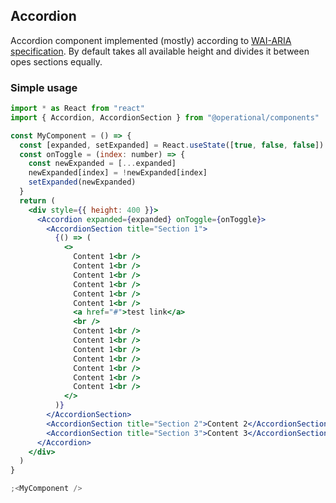 ## Accordion

Accordion component implemented (mostly) according to [WAI-ARIA specification](https://www.w3.org/TR/wai-aria-practices/examples/accordion/accordion.html). By default takes all available height and divides it between opes sections equally.

### Simple usage

```jsx
import * as React from "react"
import { Accordion, AccordionSection } from "@operational/components"

const MyComponent = () => {
  const [expanded, setExpanded] = React.useState([true, false, false])
  const onToggle = (index: number) => {
    const newExpanded = [...expanded]
    newExpanded[index] = !newExpanded[index]
    setExpanded(newExpanded)
  }
  return (
    <div style={{ height: 400 }}>
      <Accordion expanded={expanded} onToggle={onToggle}>
        <AccordionSection title="Section 1">
          {() => (
            <>
              Content 1<br />
              Content 1<br />
              Content 1<br />
              Content 1<br />
              Content 1<br />
              Content 1<br />
              <a href="#">test link</a>
              <br />
              Content 1<br />
              Content 1<br />
              Content 1<br />
              Content 1<br />
              Content 1<br />
              Content 1<br />
              Content 1<br />
            </>
          )}
        </AccordionSection>
        <AccordionSection title="Section 2">Content 2</AccordionSection>
        <AccordionSection title="Section 3">Content 3</AccordionSection>
      </Accordion>
    </div>
  )
}

;<MyComponent />
```
